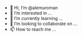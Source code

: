 - 👋 Hi, I’m @alemuroman
- 👀 I’m interested in ...
- 🌱 I’m currently learning ...
- 💞️ I’m looking to collaborate on ...
- 📫 How to reach me ...

<!---
alemuroman/alemuroman is a ✨ special ✨ repository because its `README.md` (this file) appears on your GitHub profile.
You can click the Preview link to take a look at your changes.
--->
